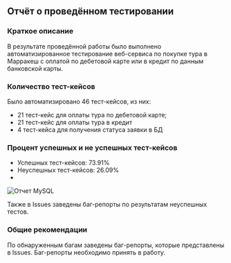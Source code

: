 ## Отчёт о проведённом тестировании ##
### Краткое описание ###
В результате проведённой работы было выполнено автоматизированное тестирование веб-сервиса по покупке тура в Марракеш с оплатой по дебетовой карте или в кредит по данным банковской карты.
### Количество тест-кейсов ###
Было автоматизировано 46 тест-кейсов, из них:
* 21 тест-кейс для оплаты тура по дебетовой карте;
* 21 тест-кейс для оплаты тура в кредит
* 4 тест-кейса для получения статуса заявки в БД
### Процент успешных и не успешных тест-кейсов ###
* Успешных тест-кейсов: 73.91%
* Неуспешных тест-кейсов: 26.09%
* 
![Отчет MySQL](https://user-images.githubusercontent.com/105671137/226129798-2f88f3a0-b0ca-4ab9-8413-be623633a164.jpg)

Также в Issues заведены баг-репорты по результатам неуспешных тестов.
### Общие рекомендации ###
По обнаруженным багам заведены баг-репорты, которые представлены в Issues. Баг-репорты необходимо принять в работу.
